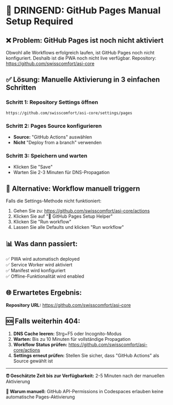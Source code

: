 # 🚨 DRINGEND: GitHub Pages Manual Setup Required

## ❌ **Problem:** GitHub Pages ist noch nicht aktiviert

Obwohl alle Workflows erfolgreich laufen, ist GitHub Pages noch nicht konfiguriert. Deshalb ist die PWA noch nicht live verfügbar. Repository: https://github.com/swisscomfort/asi-core

## ✅ **Lösung:** Manuelle Aktivierung in 3 einfachen Schritten

### **Schritt 1: Repository Settings öffnen**

```
https://github.com/swisscomfort/asi-core/settings/pages
```

### **Schritt 2: Pages Source konfigurieren**

- **Source:** "GitHub Actions" auswählen
- **Nicht** "Deploy from a branch" verwenden

### **Schritt 3: Speichern und warten**

- Klicken Sie "Save"
- Warten Sie 2-3 Minuten für DNS-Propagation

## 🔧 **Alternative: Workflow manuell triggern**

Falls die Settings-Methode nicht funktioniert:

1. Gehen Sie zu: https://github.com/swisscomfort/asi-core/actions
2. Klicken Sie auf "🔧 GitHub Pages Setup Helper"
3. Klicken Sie "Run workflow"
4. Lassen Sie alle Defaults und klicken "Run workflow"

## 📊 **Was dann passiert:**

✅ PWA wird automatisch deployed  
✅ Service Worker wird aktiviert  
✅ Manifest wird konfiguriert  
✅ Offline-Funktionalität wird enabled

## 🌐 **Erwartetes Ergebnis:**

**Repository URL:** https://github.com/swisscomfort/asi-core

## 🆘 **Falls weiterhin 404:**

1. **DNS Cache leeren:** Strg+F5 oder Incognito-Modus
2. **Warten:** Bis zu 10 Minuten für vollständige Propagation
3. **Workflow Status prüfen:** https://github.com/swisscomfort/asi-core/actions
4. **Settings erneut prüfen:** Stellen Sie sicher, dass "GitHub Actions" als Source gewählt ist

---

**⏰ Geschätzte Zeit bis zur Verfügbarkeit:** 2-5 Minuten nach der manuellen Aktivierung

**🎯 Warum manuell:** GitHub API-Permissions in Codespaces erlauben keine automatische Pages-Aktivierung
